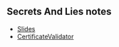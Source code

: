 Secrets And Lies notes
----------------------

* [Slides](secrets.key)
* [CertificateValidator](https://github.com/rnapier/CertificateValidator)
